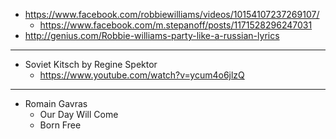 - https://www.facebook.com/robbiewilliams/videos/10154107237269107/
  - https://www.facebook.com/m.stepanoff/posts/1171528296247031
- http://genius.com/Robbie-williams-party-like-a-russian-lyrics

---

- Soviet Kitsch by Regine Spektor
  - https://www.youtube.com/watch?v=ycum4o6jlzQ

---

- Romain Gavras
  - Our Day Will Come
  - Born Free
